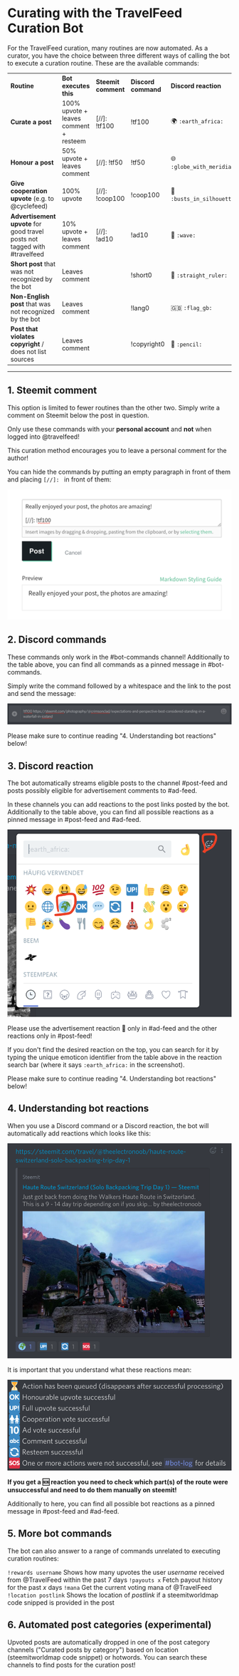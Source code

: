 
# Curating with the TravelFeed Curation Bot

For the TravelFeed curation, many routines are now automated. As a curator, you have the choice between three different ways of calling the bot to execute a curation routine. These are the available commands:

||||||
|--- |--- |--- |--- |--- |
|**Routine**|**Bot executes this**|**Steemit comment**|**Discord command**|**Discord reaction**|
|**Curate a post**|100% upvote + leaves comment + resteem|[//]: !tf100|!tf100|:earth_africa: `:earth_africa:`|
|**Honour a post**|50% upvote + leaves comment|[//]: !tf50|!tf50|:globe_with_meridians: `:globe_with_meridians:`|
|**Give cooperation upvote** (e.g. to @cyclefeed)|100% upvote|[//]: !coop100|!coop100|:busts_in_silhouette: `:busts_in_silhouette:`|
|**Advertisement upvote** for good travel posts not tagged with #travelfeed|10% upvote + leaves comment|[//]: !ad10|!ad10|:wave: `:wave:`|
|**Short post** that was not recognized by the bot|Leaves comment||!short0|:straight_ruler: `:straight_ruler:`|
|**Non-English post** that was not recognized by the bot|Leaves comment||!lang0|:gb: `:flag_gb:`|
|**Post that violates copyright** / does not list sources|Leaves comment||!copyright0|:pencil: `:pencil:`|

---

## 1. Steemit comment

This option is limited to fewer routines than the other two. Simply write a comment on Steemit below the post in question.

Only use these commands with your **personal account** and **not** when logged into @travelfeed!

This curation method encourages you to leave a personal comment for the author!

You can hide the commands by putting an empty paragraph in front of them and placing `[//]: ` in front of them:

![image12.png](img/image12.png)

## 2. Discord commands

These commands only work in the #bot-commands channel! Additionally to the table above, you can find all commands as a pinned message in #bot-commands.

Simply write the command followed by a whitespace and the link to the post and send the message:

![image3.png](img/image3.png)

Please make sure to continue reading "4. Understanding bot reactions" below!


## 3. Discord reaction

The bot automatically streams eligible posts to the channel #post-feed and posts possibly eligible for advertisement comments to #ad-feed. 

In these channels you can add reactions to the post links posted by the bot. Additionally to the table above, you can find all possible reactions as a pinned message in #post-feed and #ad-feed.

![image11.png](img/image11.png)

Please use the advertisement reaction :wave: only in #ad-feed and the other reactions only in #post-feed!

If you don't find the desired reaction on the top, you can search for it by typing the unique emoticon identifier from the table above in the reaction search bar (where it says `:earth_africa:` in the screenshot).

Please make sure to continue reading "4. Understanding bot reactions" below!


## 4. Understanding bot reactions

When you use a Discord command or a Discord reaction, the bot will automatically add reactions which looks like this:

![image15.png](img/image15.png)

It is important that you understand what these reactions mean:

![image4.png](img/image4.png)

**If you get a :sos: reaction you need to check which part(s) of the route were unsuccessful and need to do them manually on steemit!**

Additionally to here, you can find all possible bot reactions as a pinned message in #post-feed and #ad-feed.

## 5. More bot commands

The bot can also answer to a range of commands unrelated to executing curation routines:

`!rewards username` Shows how many upvotes the user *username* received from @TravelFeed within the past 7 days
`!payouts x` Fetch payout history for the past *x* days
`!mana` Get the current voting mana of @TravelFeed
`!location postlink` Shows the location of *postlink* if a steemitworldmap code snipped is provided in the post

## 6. Automated post categories (experimental)

Upvoted posts are automatically dropped in one of the post category channels ("Curated posts by category") based on location (steemitworldmap code snippet) or hotwords. You can search these channels to find posts for the curation post!